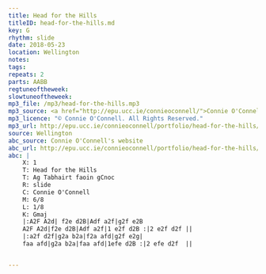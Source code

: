 ```yaml
---
title: Head for the Hills
titleID: head-for-the-hills.md
key: G
rhythm: slide
date: 2018-05-23
location: Wellington
notes:
tags:
repeats: 2 
parts: AABB 
regtuneoftheweek:
slowtuneoftheweek:
mp3_file: /mp3/head-for-the-hills.mp3
mp3_source: <a href="http://epu.ucc.ie/connieoconnell/">Connie O'Connell</a>
mp3_licence: "© Connie O'Connell. All Rights Reserved."
mp3_url: http://epu.ucc.ie/connieoconnell/portfolio/head-for-the-hills/
source: Wellington
abc_source: Connie O'Connell's website
abc_url: http://epu.ucc.ie/connieoconnell/portfolio/head-for-the-hills/
abc: |
    X: 1
    T: Head for the Hills
    T: Ag Tabhairt faoin gCnoc
    R: slide
    C: Connie O'Connell
    M: 6/8
    L: 1/8
    K: Gmaj
    |:A2F A2d| f2e d2B|Adf a2f|g2f e2B
    A2F A2d|f2e d2B|Adf a2f|1 e2f d2B :|2 e2f d2f ||
    |:a2f d2f|g2a b2a|f2a afd|g2f e2g|
    faa afd|g2a b2a|faa afd|1efe d2B :|2 efe d2f  ||


---
```

